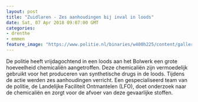 ```yaml
---
layout: post
title: "Zuidlaren - Zes aanhoudingen bij inval in loods"
date: Sat, 07 Apr 2018 09:07:00 GMT
categories: 
- drenthe 
- emmen 
feature_image: "https://www.politie.nl/binaries/w400h225/content/gallery/politie/stockfotos/drugs/drugslab-ontdekt.jpg"
---
```


De politie heeft vrijdagochtend in een loods aan het Bolwerk een grote hoeveelheid chemicaliën aangetroffen. Deze chemicaliën zijn vermoedelijk gebruikt voor het produceren van synthetische drugs in de loods. Tijdens de actie werden zes aanhoudingen verricht. Een gespecialiseerd team van de politie, de Landelijke Faciliteit Ontmantelen (LFO), doet onderzoek naar de chemicaliën en zorgt voor de afvoer van deze gevaarlijke stoffen.

